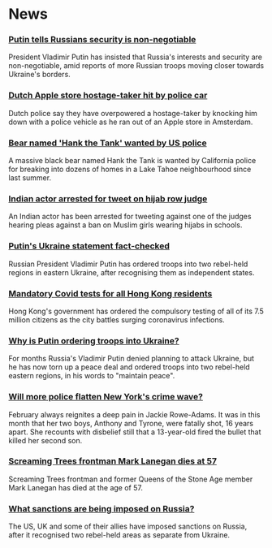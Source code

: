 # News
### [Putin tells Russians security is non-negotiable](https://www.bbc.com/news/world-europe-60490660)
President Vladimir Putin has insisted that Russia's interests and security are non-negotiable, amid reports of more Russian troops moving closer towards Ukraine's borders.
### [Dutch Apple store hostage-taker hit by police car](https://www.bbc.com/news/world-europe-60486726)
Dutch police say they have overpowered a hostage-taker by knocking him down with a police vehicle as he ran out of an Apple store in Amsterdam.
### [Bear named 'Hank the Tank' wanted by US police](https://www.bbc.com/news/world-us-canada-60486984)
A massive black bear named Hank the Tank is wanted by California police for breaking into dozens of homes in a Lake Tahoe neighbourhood since last summer. 
### [Indian actor arrested for tweet on hijab row judge](https://www.bbc.com/news/world-asia-india-60489203)
An Indian actor has been arrested for tweeting against one of the judges hearing pleas against a ban on Muslim girls wearing hijabs in schools. 
### [Putin's Ukraine statement fact-checked](https://www.bbc.com/news/60477712)
Russian President Vladimir Putin has ordered troops into two rebel-held regions in eastern Ukraine, after recognising them as independent states.
### [Mandatory Covid tests for all Hong Kong residents](https://www.bbc.com/news/world-asia-china-60467039)
Hong Kong's government has ordered the compulsory testing of all of its 7.5 million citizens as the city battles surging coronavirus infections.
### [Why is Putin ordering troops into Ukraine?](https://www.bbc.com/news/world-europe-56720589)
For months Russia's Vladimir Putin denied planning to attack Ukraine, but he has now torn up a peace deal and ordered troops into two rebel-held eastern regions, in his words to "maintain peace".
### [Will more police flatten New York's crime wave?](https://www.bbc.com/news/world-us-canada-60484459)
February always reignites a deep pain in Jackie Rowe-Adams. It was in this month that her two boys, Anthony and Tyrone, were fatally shot, 16 years apart. She recounts with disbelief still that a 13-year-old fired the bullet that killed her second son.
### [Screaming Trees frontman Mark Lanegan dies at 57](https://www.bbc.com/news/entertainment-arts-60487917)
Screaming Trees frontman and former Queens of the Stone Age member Mark Lanegan has died at the age of 57.
### [What sanctions are being imposed on Russia?](https://www.bbc.com/news/world-europe-60125659)
The US, UK and some of their allies have imposed sanctions on Russia, after it recognised two rebel-held areas as separate from Ukraine.

